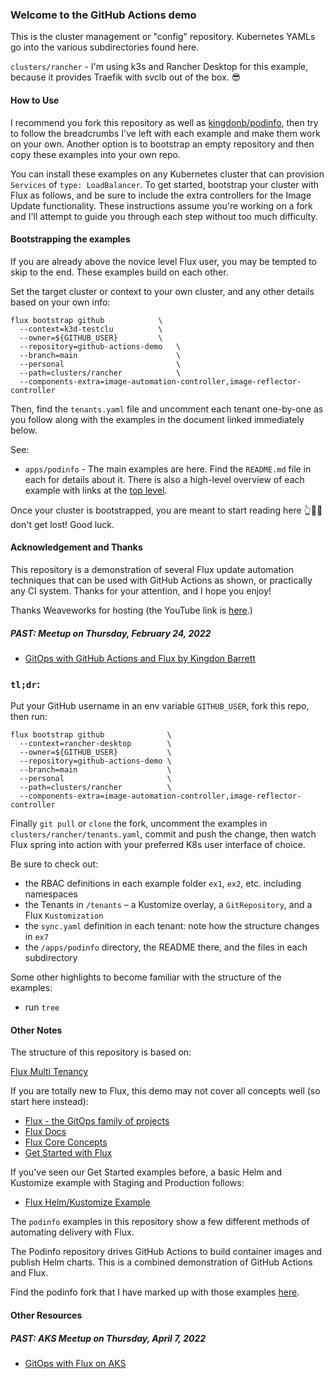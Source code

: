 ### Welcome to the GitHub Actions demo

This is the cluster management or "config" repository. Kubernetes YAMLs go into the various subdirectories found here.

`clusters/rancher` - I'm using k3s and Rancher Desktop for this example, because it provides Traefik
with svclb out of the box. 😎

#### How to Use

I recommend you fork this repository as well as [kingdonb/podinfo](https://github.com/podinfo),
then try to follow the breadcrumbs I've left with each example and make them work on your own.
Another option is to bootstrap an empty repository and then copy these examples into your own repo.

You can install these examples on any Kubernetes cluster that can provision `Services` of
`type: LoadBalancer`. To get started, bootstrap your cluster with Flux as follows, and be sure to
include the extra controllers for the Image Update functionality. These instructions assume you're
working on a fork and I'll attempt to guide you through each step without too much difficulty.

#### Bootstrapping the examples

If you are already above the novice level Flux user, you may be tempted to skip to the end. These
examples build on each other. 

Set the target cluster or context to your own cluster, and any other details based on your own info:

```
flux bootstrap github            \
  --context=k3d-testclu          \
  --owner=${GITHUB_USER}         \
  --repository=github-actions-demo   \
  --branch=main                      \
  --personal                         \
  --path=clusters/rancher            \
  --components-extra=image-automation-controller,image-reflector-controller
```

Then, find the `tenants.yaml` file and uncomment each tenant one-by-one as you follow along with the
examples in the document linked immediately below.

See:

* `apps/podinfo` - The main examples are here. Find the `README.md` file in each for details about it.
  There is also a high-level overview of each example with links at the [top level](/apps/podinfo).

Once your cluster is bootstrapped, you are meant to start reading here 👆👀👋 don't get lost! Good luck.

#### Acknowledgement and Thanks

This repository is a demonstration of several Flux update automation techniques that can be used with
GitHub Actions as shown, or practically any CI system. Thanks for your attention, and I hope you enjoy!

Thanks Weaveworks for hosting (the YouTube link is [here](https://www.youtube.com/watch?v=cR2eCMbiZg4).)

##### PAST: Meetup on Thursday, February 24, 2022

* [GitOps with GitHub Actions and Flux by Kingdon Barrett](https://www.meetup.com/Weave-User-Group/events/284000198/)

### `tl;dr`:

Put your GitHub username in an env variable `GITHUB_USER`, fork this repo, then run:

```
flux bootstrap github              \
  --context=rancher-desktop        \
  --owner=${GITHUB_USER}           \
  --repository=github-actions-demo \
  --branch=main                    \
  --personal                       \
  --path=clusters/rancher          \
  --components-extra=image-automation-controller,image-reflector-controller
```

Finally `git pull` or `clone` the fork, uncomment the examples in `clusters/rancher/tenants.yaml`, commit
and push the change, then watch Flux spring into action with your preferred K8s user interface of choice.

Be sure to check out:

* the RBAC definitions in each example folder `ex1`, `ex2`, etc. including namespaces
* the Tenants in `/tenants` – a Kustomize overlay, a `GitRepository`, and a Flux `Kustomization`
* the `sync.yaml` definition in each tenant: note how the structure changes in `ex7`
* the `/apps/podinfo` directory, the README there, and the files in each subdirectory

Some other highlights to become familiar with the structure of the examples:

* run `tree`

#### Other Notes

The structure of this repository is based on:

[Flux Multi Tenancy](https://github.com/fluxcd/flux2-multi-tenancy)

If you are totally new to Flux, this demo may not cover all concepts well (so start here instead):

* [Flux - the GitOps family of projects](https://fluxcd.io/)
* [Flux Docs](https://fluxcd.io/docs/)
* [Flux Core Concepts](https://fluxcd.io/docs/concepts/)
* [Get Started with Flux](https://fluxcd.io/docs/get-started/)

If you've seen our Get Started examples before, a basic Helm and Kustomize example with Staging
and Production follows:

* [Flux Helm/Kustomize Example](https://github.com/fluxcd/flux2-kustomize-helm-example)

The `podinfo` examples in this repository show a few different methods of automating delivery with Flux.

The Podinfo repository drives GitHub Actions to build container images and publish Helm charts. This
is a combined demonstration of GitHub Actions and Flux.

Find the podinfo fork that I have marked up with those examples [here](https://github.com/kingdonb/podinfo/tree/master/.github/workflows#readme).

#### Other Resources

##### PAST: AKS Meetup on Thursday, April 7, 2022

* [GitOps with Flux on AKS](https://www.youtube.com/watch?v=hoD5-I4DjNY)
